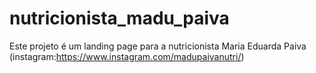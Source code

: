 # nutricionista_madu_paiva
Este projeto é um landing page para a nutricionista Maria Eduarda Paiva (instagram:https://www.instagram.com/madupaivanutri/)
